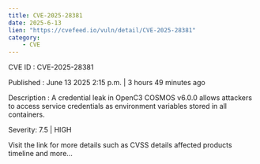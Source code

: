 ```yaml
---
title: CVE-2025-28381
date: 2025-6-13
lien: "https://cvefeed.io/vuln/detail/CVE-2025-28381"
category:
    - CVE
---
```


CVE ID : CVE-2025-28381

Published :  June 13
2025
2:15 p.m. | 3 hours
49 minutes ago

Description : A credential leak in OpenC3 COSMOS v6.0.0 allows attackers to access service credentials as environment variables stored in all containers.

Severity: 7.5 | HIGH

Visit the link for more details
such as CVSS details
affected products
timeline
and more...
